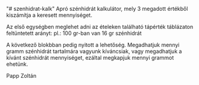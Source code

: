 "# szenhidrat-kalk"
Apró szénhidrát kalkulátor, mely 3 megadott értékből kiszámítja a keresett mennyiséget.

Az első egységben meglehet adni az ételeken található tápérték táblázaton feltüntetett arányt:
pl.: 100 gr-ban van 16 gr szénhidrát

A következő blokbban pedig nyitott a lehetőség.
Megadhatjuk mennyi gramm szénhidrát tartalmára vagyunk kíváncsiak,
vagy megadhatjuk a kívánt szénhidrát mennyiséget, ezáltal megkapjuk mennyi grammot ehetünk.

Papp Zoltán
